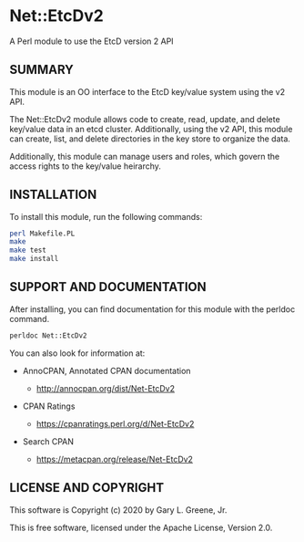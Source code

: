 # Net::EtcDv2

A Perl module to use the EtcD version 2 API

## SUMMARY

This module is an OO interface to the EtcD key/value system using the v2 API.

The Net::EtcDv2 module allows code to create, read, update, and delete
key/value data in an etcd cluster. Additionally, using the v2 API, this module
can create, list, and delete directories in the key store to organize the data.

Additionally, this module can manage users and roles, which govern the access
rights to the key/value heirarchy.

## INSTALLATION

To install this module, run the following commands:

```sh
perl Makefile.PL
make
make test
make install
```

## SUPPORT AND DOCUMENTATION

After installing, you can find documentation for this module with the
perldoc command.

```sh
perldoc Net::EtcDv2
```

You can also look for information at:

- AnnoCPAN, Annotated CPAN documentation
  - http://annocpan.org/dist/Net-EtcDv2

- CPAN Ratings
  - https://cpanratings.perl.org/d/Net-EtcDv2

- Search CPAN
  - https://metacpan.org/release/Net-EtcDv2

## LICENSE AND COPYRIGHT

This software is Copyright (c) 2020 by Gary L. Greene, Jr.

This is free software, licensed under the Apache License, Version 2.0.

